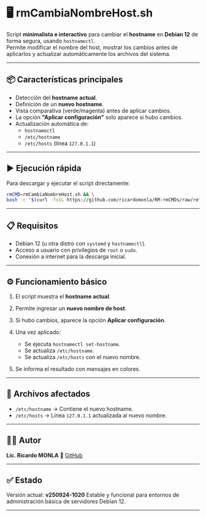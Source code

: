 # 🖥️ rmCambiaNombreHost.sh

Script **minimalista e interactivo** para cambiar el **hostname** en **Debian 12** de forma segura, usando `hostnamectl`.  
Permite modificar el nombre del host, mostrar los cambios antes de aplicarlos y actualizar automáticamente los archivos del sistema.

---

## 📦 Características principales

- Detección del **hostname actual**.
- Definición de un **nuevo hostname**.
- Vista comparativa (verde/magenta) antes de aplicar cambios.
- La opción **"Aplicar configuración"** solo aparece si hubo cambios.
- Actualización automática de:
  - `hostnamectl`
  - `/etc/hostname`
  - `/etc/hosts` (línea `127.0.1.1`)

---

## ▶️ Ejecución rápida

Para descargar y ejecutar el script directamente:

```bash
rmCMD=rmCambiaNombreHost.sh && \
bash -c "$(curl -fsSL https://github.com/ricardomonla/RM-rmCMDs/raw/refs/heads/main/rmCambiaNombreHost/${rmCMD})"
````

---

## 📋 Requisitos

* Debian 12 (u otra distro con `systemd` y `hostnamectl`).
* Acceso a usuario con privilegios de `root` o `sudo`.
* Conexión a internet para la descarga inicial.

---

## ⚙️ Funcionamiento básico

1. El script muestra el **hostname actual**.
2. Permite ingresar un **nuevo nombre de host**.
3. Si hubo cambios, aparece la opción **Aplicar configuración**.
4. Una vez aplicado:

   * Se ejecuta `hostnamectl set-hostname`.
   * Se actualiza `/etc/hostname`.
   * Se actualiza `/etc/hosts` con el nuevo nombre.
5. Se informa el resultado con mensajes en colores.

---

## 📂 Archivos afectados

* `/etc/hostname` → Contiene el nuevo hostname.
* `/etc/hosts` → Línea `127.0.1.1` actualizada al nuevo nombre.

---

## 🧑‍💻 Autor

**Lic. Ricardo MONLA**
🔗 [GitHub](https://github.com/ricardomonla)

---

## ✅ Estado

Versión actual: **v250924-1020**
Estable y funcional para entornos de administración básica de servidores Debian 12.

---
